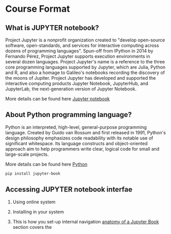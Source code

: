 # Course Format

## What is JUPYTER notebook?

Project Jupyter is a nonprofit organization created to "develop open-source software, open-standards, and services for interactive computing across dozens of programming languages". Spun-off from IPython in 2014 by Fernando Pérez, Project Jupyter supports execution environments in several dozen languages. Project Jupyter's name is a reference to the three core programming languages supported by Jupyter, which are Julia, Python and R, and also a homage to Galileo's notebooks recording the discovery of the moons of Jupiter. Project Jupyter has developed and supported the interactive computing products Jupyter Notebook, JupyterHub, and JupyterLab, the next-generation version of Jupyter Notebook.

More details can be found here [Jupyter notebook][JN]

[JN]: https://jupyter.org/

## About Python programming language?

Python is an interpreted, high-level, general-purpose programming language. Created by Guido van Rossum and first released in 1991, Python's design philosophy emphasizes code readability with its notable use of significant whitespace. Its language constructs and object-oriented approach aim to help programmers write clear, logical code for small and large-scale projects.

More details can be found here [Python][Py]

[Py]:https://www.python.org/

```bash
pip install jupyter-book
```

## Accessing JUPYTER notebook interfae

1. Using online system

2. Installing in your system

3. This is how you set-up internal navigation [anatomy of a Jupyter Book](01-5_tour.html) section covers the


